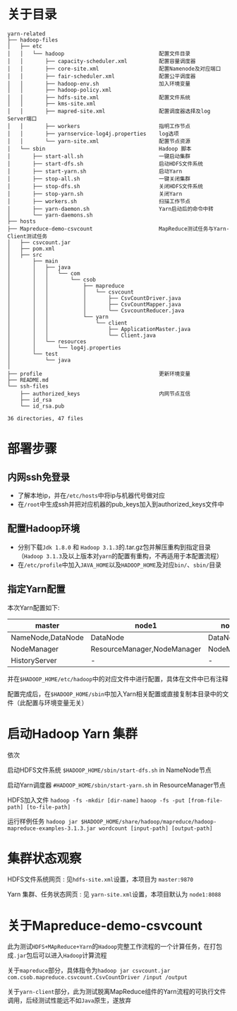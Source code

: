 # 关于目录

```
yarn-related
├── hadoop-files
│   ├── etc
│   │   └── hadoop                              配置文件目录
│   │       ├── capacity-scheduler.xml          配置容量调度器
│   │       ├── core-site.xml                   配置Namenode及对应端口
│   │       ├── fair-scheduler.xml              配置公平调度器
│   │       ├── hadoop-env.sh                   加入环境变量
│   │       ├── hadoop-policy.xml
│   │       ├── hdfs-site.xml                   配置文件系统
│   │       ├── kms-site.xml
│   │       ├── mapred-site.xml                 配置调度器选择及log Server端口
│   │       ├── workers                         指明工作节点
│   │       ├── yarnservice-log4j.properties    log选项
│   │       └── yarn-site.xml                   配置节点资源
│   └── sbin                                    Hadoop 脚本
│       ├── start-all.sh                        一键启动集群
│       ├── start-dfs.sh                        启动HDFS文件系统
│       ├── start-yarn.sh                       启动Yarn
│       ├── stop-all.sh                         一键关闭集群
│       ├── stop-dfs.sh                         关闭HDFS文件系统
│       ├── stop-yarn.sh                        关闭Yarn
│       ├── workers.sh                          扫描工作节点
│       ├── yarn-daemon.sh                      Yarn启动后的命令中转
│       └── yarn-daemons.sh
├── hosts
├── Mapreduce-demo-csvcount                     MapReduce测试任务与Yarn-Client测试任务
│   ├── csvcount.jar
│   ├── pom.xml
│   ├── src
│       ├── main
│       │   ├── java
│       │   │   └── com
│       │   │       └── csob
│       │   │           ├── mapreduce
│       │   │           │   └── csvcount
│       │   │           │       ├── CsvCountDriver.java
│       │   │           │       ├── CsvCountMapper.java
│       │   │           │       └── CsvcountReducer.java
│       │   │           └── yarn
│       │   │               └── client
│       │   │                   ├── ApplicationMaster.java
│       │   │                   └── Client.java
│       │   └── resources
│       │       └── log4j.properties
│       └── test
│           └── java
│   
├── profile                                     更新环境变量
├── README.md
└── ssh-files
    ├── authorized_keys                         内网节点互信
    ├── id_rsa
    └── id_rsa.pub

36 directories, 47 files
```

# 部署步骤
## 内网ssh免登录
- 了解本地ip，并在`/etc/hosts`中将ip与机器代号做对应
- 在`/root`中生成ssh并把对应机器的pub_keys加入到authorized_keys文件中
## 配置Hadoop环境
- 分别下载`Jdk 1.8.0` 和 `Hadoop 3.1.3`的.tar.gz包并解压重构到指定目录（`Hadoop 3.1.3`及以上版本对`yarn`的配置有重构，不再适用于本配置流程）
- 在`/etc/profile`中加入`JAVA_HOME`以及`HADOOP_HOME`及对应`bin/`、`sbin/`目录

## 指定Yarn配置
本次Yarn配置如下:

|master|node1|node2|
|----|----|----|
|NameNode,DataNode|DataNode|DataNode|
|NodeManager|ResourceManager,NodeManager|NodeManager|
|HistoryServer|-|-|

并在`$HADOOP_HOME/etc/hadoop`中的对应文件中进行配置，具体在文件中已有注释

配置完成后，在`$HADOOP_HOME/sbin`中加入Yarn相关配置或直接复制本目录中的文件（此配置与环境变量无关）

# 启动Hadoop Yarn 集群
依次

启动HDFS文件系统 `$HADOOP_HOME/sbin/start-dfs.sh` in NameNode节点

启动Yarn调度器 `#HADOOP_HOME/sbin/start-yarn.sh` in ResourceManager节点

HDFS加入文件 `hadoop -fs -mkdir [dir-name]` `haoop -fs -put [from-file-path] [to-file-path]`

运行样例任务 `hadoop jar $HADOOP_HOME/share/hadoop/mapreduce/hadoop-mapreduce-examples-3.1.3.jar wordcount [input-path] [output-path]`

# 集群状态观察

HDFS文件系统网页 : 见`hdfs-site.xml`设置，本项目为 `master:9870`

Yarn 集群、任务状态网页 : 见 `yarn-site.xml`设置，本项目默认为 `node1:8088`

# 关于Mapreduce-demo-csvcount
此为测试`HDFS+MApReduce+Yarn`的`Hadoop`完整工作流程的一个计算任务，在打包成`.jar`包后可以进入`Hadoop`计算流程

关于`mapreduce`部分，具体指令为`hadoop jar csvcount.jar com.csob.mapreduce.csvcount.CsvCountDriver /input /output`

关于`yarn-client`部分，此为测试脱离MapReduce组件的Yarn流程的可执行文件调用，后经测试性能远不如`Java`原生，遂放弃
